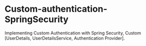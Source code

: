 # Custom-authentication-SpringSecurity
Implementing Custom Authentication with Spring Security, Custom [UserDetails, UserDetailsService, Authentication Provider].
